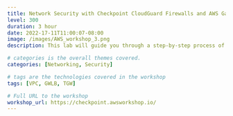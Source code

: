 ```yaml
---
title: Network Security with Checkpoint CloudGuard Firewalls and AWS Gateway Load Balancer
level: 300
duration: 3 hour
date: 2022-17-11T11:00:07-08:00
image: /images/AWS_workshop_3.png
description: This lab will guide you through a step-by-step process of building a secure enterprise topology protected by Checkpoint CloudGuard and AWS Gateway Load Balancer (GWLB)

# categories is the overall themes covered. 
categories: [Networking, Security]

# tags are the technologies covered in the workshop
tags: [VPC, GWLB, TGW]

# Full URL to the workshop
workshop_url: https://checkpoint.awsworkshop.io/
---
```

